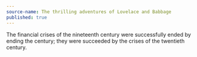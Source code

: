 ```yaml
---
source-name: The thrilling adventures of Lovelace and Babbage
published: true
---
```

The financial crises of the nineteenth century were successfully ended by ending the century; they were succeeded by the crises of the twentieth century.
